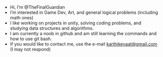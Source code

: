 - Hi, I’m @TheFinalGuardian
- I’m interested in Game Dev, Art, and general logical problems (including math ones)
- I like working on projects in unity, solving coding problems, and studying data structures and algorithms.
- I am currently a noob in github and am still learning the commands and how to use git bash.
- If you would like to contact me, use the e-mail karthikeyaat@gmail.com (I may not respond)

<!---
          TM
 /_\__/_\
/  _  _  \
|___/\___|
 \------/
--->
